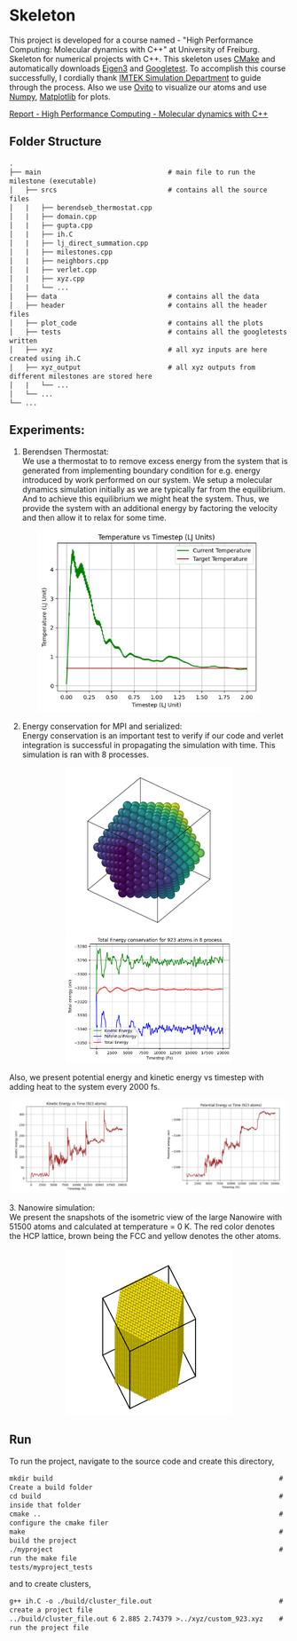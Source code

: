 # Skeleton
This project is developed for a course named - "High Performance Computing: Molecular dynamics with C++" at University of Freiburg.
Skeleton for numerical projects with C++. This skeleton uses
[CMake](https://cmake.org/) and  automatically downloads
[Eigen3](https://eigen.tuxfamily.org/) and
[Googletest](https://github.com/google/googletest).
To accomplish this course successfully, I cordially thank [IMTEK Simulation Department](https://www.imtek.uni-freiburg.de/professuren/simulation/simulation) to guide through the process. Also we use [Ovito](https://www.ovito.org/about/) to visualize our atoms and use  [Numpy](https://numpy.org/), [Matplotlib](https://matplotlib.org/) for plots. 

[Report - High Performance Computing - Molecular dynamics with C++](https://github.com/Dwaipayan-R-C/MolecularDynamicsCpp/report/HPC_MD_Cpp_Dwaipayan.pdf) 

## Folder Structure
    .
    ├── main                                # main file to run the milestone (executable)
    │   ├── srcs                            # contains all the source files
    │   |   ├── berendseb_thermostat.cpp    
    │   |   ├── domain.cpp 
    │   |   ├── gupta.cpp 
    │   |   ├── ih.C 
    │   |   ├── lj_direct_summation.cpp 
    │   |   ├── milestones.cpp 
    │   |   ├── neighbors.cpp 
    │   |   ├── verlet.cpp 
    │   |   ├── xyz.cpp 
    │   |   └── ... 
    │   ├── data                            # contains all the data
    │   ├── header                          # contains all the header files
    │   ├── plot_code                       # contains all the plots
    │   ├── tests                           # contains all the googletests written
    │   ├── xyz                             # all xyz inputs are here created using ih.C
    │   ├── xyz_output                      # all xyz outputs from different milestones are stored here    
    │   |   └── ...                                
    │   └── ...
    └── ...     


## Experiments:
1. Berendsen Thermostat:<br/>
We use a thermostat to to remove excess energy from the system that is generated from implementing boundary condition for e.g. energy introduced by work performed on our system. We setup a molecular dynamics simulation initially as we are typically far from the equilibrium. And to achieve
this equilibrium we might heat the system. Thus, we provide the system with an additional energy by factoring the velocity and then allow it to relax for some time.

<p align="center">  
  <img src="/plot_code/milestone_plots/milestone5.png" width="400"/>
</p>

2. Energy conservation for MPI and serialized:<br/>
Energy conservation is an important test to verify if our code and verlet integration is successful in propagating the simulation with time. This simulation is ran with 8 processes. 

<p align="center">
  <img src="xyz_output/milestone_7_xyz/gold.gif" alt="animated" width="300"/>    
  <img src="/plot_code/milestone_plots/milestone8_8process.png" width="300"/>
</p>

Also, we present potential energy and kinetic energy vs timestep with adding heat to the system every 2000 fs. 
<p align="center">
  <img src="/plot_code/milestone_plots/Energyvstemp.png" width="500"/>
</p>
3. Nanowire simulation:<br/>
We present the snapshots of the isometric view of the large Nanowire with 51500 atoms and calculated at temperature = 0 K. The red color denotes the HCP lattice, brown being the FCC and yellow denotes the other atoms. 

<p align="center">
  <img src="xyz_output/milestone_9_plots/github.gif" alt="animated" />
</p>

## Run
To run the project, navigate to the source code and create this directory,
```
mkdir build                                                         # Create a build folder
cd build                                                            # inside that folder
cmake ..                                                            # configure the cmake filer
make                                                                # build the project
./myproject                                                         # run the make file
tests/myproject_tests
```  
and to create clusters,

```
g++ ih.C -o ./build/cluster_file.out                                # create a project file
../build/cluster_file.out 6 2.885 2.74379 >../xyz/custom_923.xyz    # run the project file
```